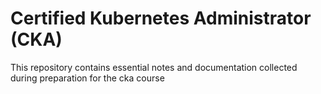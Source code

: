 # Certified Kubernetes Administrator (CKA)

This repository contains essential notes and documentation collected during preparation for the cka course


